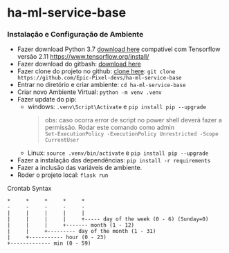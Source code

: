 # ha-ml-service-base


### Instalação e Configuração de Ambiente

* Fazer download Python 3.7
  [download here](https://www.python.org/downloads/) compatível com Tensorflow versão 2.11 https://www.tensorflow.org/install/ 
* Fazer download do gitbash: [download here](https://git-scm.com/)
* Fazer clone do projeto no
  github: [clone here](https://github.com/Epic-Pixel-devs/ha-ml-service-base): `git clone https://github.com/Epic-Pixel-devs/ha-ml-service-base`
* Entrar no diretório e criar ambiente: `cd ha-ml-service-base`
* Criar novo Ambiente Virtual: `python -m venv .venv`
* Fazer update do pip:
    * windows: `.venv\Script\Activate` e `pip install pip --upgrade`
      > obs: caso ocorra error de script no power shell deverá fazer
      a permissão. Rodar este comando como admin  
      `Set-ExecutionPolicy -ExecutionPolicy Unrestricted -Scope CurrentUser`
    * Linux: `source .venv/bin/activate` e `pip install pip --upgrade`
* Fazer a instalação das dependências: `pip install -r requirements`
* Fazer a inclusão das variáveis de ambiente.
* Roder o projeto local: `flask run`

Crontab Syntax

```text 
*     *     *     *     *
-     -     -     -     -
|     |     |     |     |
|     |     |     |     +----- day of the week (0 - 6) (Sunday=0)
|     |     |     +------- month (1 - 12)
|     |     +--------- day of the month (1 - 31)
|     +----------- hour (0 - 23)
+------------- min (0 - 59)
```